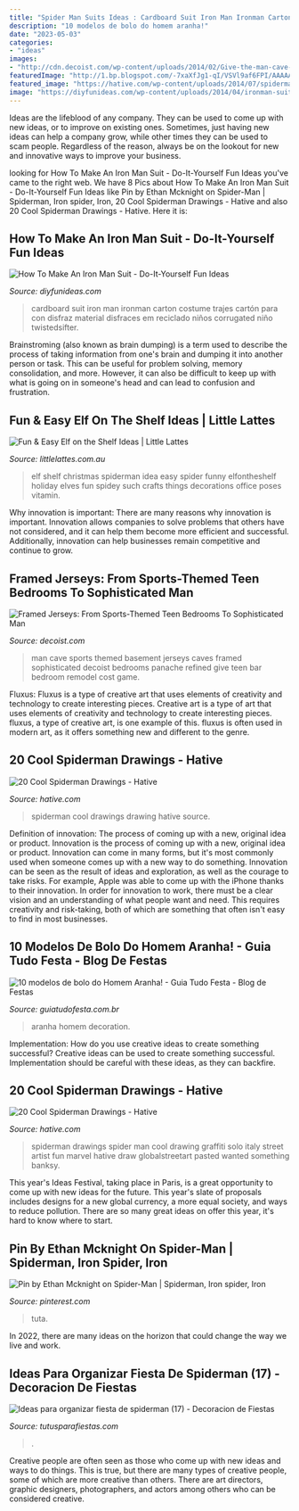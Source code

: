 ```yaml
---
title: "Spider Man Suits Ideas : Cardboard Suit Iron Man Ironman Carton Costume Trajes Cartón Para Con Disfraz Material Disfraces Em Reciclado Niños Corrugated Niño Twistedsifter"
description: "10 modelos de bolo do homem aranha!"
date: "2023-05-03"
categories:
- "ideas"
images:
- "http://cdn.decoist.com/wp-content/uploads/2014/02/Give-the-man-cave-some-refined-panache.jpg"
featuredImage: "http://1.bp.blogspot.com/-7xaXfJg1-qI/VSVl9af6FPI/AAAAAAAADoM/qpT8yDaUDAk/s1600/Spiderman-Cake-Pops.jpg"
featured_image: "https://hative.com/wp-content/uploads/2014/07/spiderman-drawings/3-spiderman-drawings.jpg"
image: "https://diyfunideas.com/wp-content/uploads/2014/04/ironman-suit-8.jpg"
---
```



Ideas are the lifeblood of any company. They can be used to come up with new ideas, or to improve on existing ones. Sometimes, just having new ideas can help a company grow, while other times they can be used to scam people. Regardless of the reason, always be on the lookout for new and innovative ways to improve your business.

	

		
looking for How To Make An Iron Man Suit - Do-It-Yourself Fun Ideas you've came to the right web. We have 8 Pics about How To Make An Iron Man Suit - Do-It-Yourself Fun Ideas like Pin by Ethan Mcknight on Spider-Man | Spiderman, Iron spider, Iron, 20 Cool Spiderman Drawings - Hative and also 20 Cool Spiderman Drawings - Hative. Here it is:
		
    
## How To Make An Iron Man Suit - Do-It-Yourself Fun Ideas

<img loading=lazy src="https://diyfunideas.com/wp-content/uploads/2014/04/ironman-suit-8.jpg" onerror="this.onerror=null;this.src='https://tse1.mm.bing.net/th?id=OIP.kas-SiMLtQdW5FEumRZOIAHaNK&amp;pid=15.1';" alt="How To Make An Iron Man Suit - Do-It-Yourself Fun Ideas">

_Source: diyfunideas.com_

>cardboard suit iron man ironman carton costume trajes cartón para con disfraz material disfraces em reciclado niños corrugated niño twistedsifter. 

	

Brainstroming (also known as brain dumping) is a term used to describe the process of taking information from one's brain and dumping it into another person or task. This can be useful for problem solving, memory consolidation, and more. However, it can also be difficult to keep up with what is going on in someone's head and can lead to confusion and frustration.

    
## Fun &amp; Easy Elf On The Shelf Ideas | Little Lattes

<img loading=lazy src="http://littlelattes.com.au/wp-content/uploads/2015/11/pinterest.jpg" onerror="this.onerror=null;this.src='https://tse4.mm.bing.net/th?id=OIP.YTSGLzmkdXvaRW-CIz91qQHaLJ&amp;pid=15.1';" alt="Fun &amp; Easy Elf on the Shelf Ideas | Little Lattes">

_Source: littlelattes.com.au_

>elf shelf christmas spiderman idea easy spider funny elfontheshelf holiday elves fun spidey such crafts things decorations office poses vitamin. 

	

Why innovation is important:
There are many reasons why innovation is important. Innovation allows companies to solve problems that others have not considered, and it can help them become more efficient and successful. Additionally, innovation can help businesses remain competitive and continue to grow.

    
## Framed Jerseys: From Sports-Themed Teen Bedrooms To Sophisticated Man

<img loading=lazy src="http://cdn.decoist.com/wp-content/uploads/2014/02/Give-the-man-cave-some-refined-panache.jpg" onerror="this.onerror=null;this.src='https://tse3.mm.bing.net/th?id=OIP.wo0Z6pAHAOQJTrjHX7lIbwHaF9&amp;pid=15.1';" alt="Framed Jerseys: From Sports-Themed Teen Bedrooms To Sophisticated Man">

_Source: decoist.com_

>man cave sports themed basement jerseys caves framed sophisticated decoist bedrooms panache refined give teen bar bedroom remodel cost game. 

	

Fluxus: Fluxus is a type of creative art that uses elements of creativity and technology to create interesting pieces.
Creative art is a type of art that uses elements of creativity and technology to create interesting pieces. fluxus, a type of creative art, is one example of this. fluxus is often used in modern art, as it offers something new and different to the genre.

    
## 20 Cool Spiderman Drawings - Hative

<img loading=lazy src="https://hative.com/wp-content/uploads/2014/07/spiderman-drawings/17-spiderman-drawings.jpg" onerror="this.onerror=null;this.src='https://tse3.mm.bing.net/th?id=OIP.wT8lEDYUwIo76O1JckQtaAHaLL&amp;pid=15.1';" alt="20 Cool Spiderman Drawings - Hative">

_Source: hative.com_

>spiderman cool drawings drawing hative source. 

	

Definition of innovation: The process of coming up with a new, original idea or product.
Innovation is the process of coming up with a new, original idea or product. Innovation can come in many forms, but it's most commonly used when someone comes up with a new way to do something. Innovation can be seen as the result of ideas and exploration, as well as the courage to take risks. For example, Apple was able to come up with the iPhone thanks to their innovation. In order for innovation to work, there must be a clear vision and an understanding of what people want and need. This requires creativity and risk-taking, both of which are something that often isn't easy to find in most businesses.

    
## 10 Modelos De Bolo Do Homem Aranha! - Guia Tudo Festa - Blog De Festas

<img loading=lazy src="http://1.bp.blogspot.com/-7xaXfJg1-qI/VSVl9af6FPI/AAAAAAAADoM/qpT8yDaUDAk/s1600/Spiderman-Cake-Pops.jpg" onerror="this.onerror=null;this.src='https://tse2.mm.bing.net/th?id=OIP.-3RGkQ1KduPi3q_CpfD9lgHaFj&amp;pid=15.1';" alt="10 modelos de bolo do Homem Aranha! - Guia Tudo Festa - Blog de Festas">

_Source: guiatudofesta.com.br_

>aranha homem decoration. 

	

Implementation: How do you use creative ideas to create something successful?
Creative ideas can be used to create something successful. Implementation should be careful with these ideas, as they can backfire.

    
## 20 Cool Spiderman Drawings - Hative

<img loading=lazy src="https://hative.com/wp-content/uploads/2014/07/spiderman-drawings/3-spiderman-drawings.jpg" onerror="this.onerror=null;this.src='https://tse1.mm.bing.net/th?id=OIP.7RI0wOBJuNjRfjGsiVAqeAHaJ7&amp;pid=15.1';" alt="20 Cool Spiderman Drawings - Hative">

_Source: hative.com_

>spiderman drawings spider man cool drawing graffiti solo italy street artist fun marvel hative draw globalstreetart pasted wanted something banksy. 

	

This year's Ideas Festival, taking place in Paris, is a great opportunity to come up with new ideas for the future. This year's slate of proposals includes designs for a new global currency, a more equal society, and ways to reduce pollution. There are so many great ideas on offer this year, it's hard to know where to start.

    
## Pin By Ethan Mcknight On Spider-Man | Spiderman, Iron Spider, Iron

<img loading=lazy src="https://i.pinimg.com/736x/3b/5e/77/3b5e77581a2a0b71bb4b6bc7c8257105.jpg" onerror="this.onerror=null;this.src='https://tse3.mm.bing.net/th?id=OIP.TBMzQyXVaB3XdfKh8R7ZTAHaJ4&amp;pid=15.1';" alt="Pin by Ethan Mcknight on Spider-Man | Spiderman, Iron spider, Iron">

_Source: pinterest.com_

>tuta. 

	

In 2022, there are many ideas on the horizon that could change the way we live and work.

    
## Ideas Para Organizar Fiesta De Spiderman (17) - Decoracion De Fiestas

<img loading=lazy src="https://tutusparafiestas.com/wp-content/uploads/2017/02/Ideas-para-organizar-fiesta-de-spiderman-17.jpg" onerror="this.onerror=null;this.src='https://tse2.mm.bing.net/th?id=OIP.Wy1R0qzQKOgzWNNNZxvdHAHaJ4&amp;pid=15.1';" alt="Ideas para organizar fiesta de spiderman (17) - Decoracion de Fiestas">

_Source: tutusparafiestas.com_

>. 

	

Creative people are often seen as those who come up with new ideas and ways to do things. This is true, but there are many types of creative people, some of which are more creative than others. There are art directors, graphic designers, photographers, and actors among others who can be considered creative.

